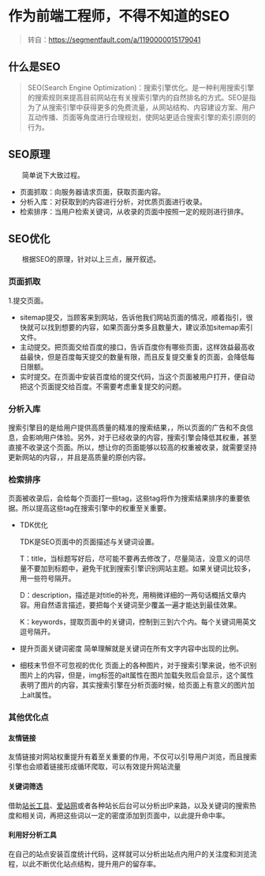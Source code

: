# 作为前端工程师，不得不知道的SEO
>转自：https://segmentfault.com/a/1190000015179041
## 什么是SEO
>SEO(Search Engine Optimization)：搜索引擎优化。是一种利用搜索引擎的搜索规则来提高目前网站在有关搜索引擎内的自然排名的方式。SEO是指为了从搜索引擎中获得更多的免费流量，从网站结构、内容建设方案、用户互动传播、页面等角度进行合理规划，使网站更适合搜索引擎的索引原则的行为。

## SEO原理
&emsp;&emsp;简单说下大致过程。
  * 页面抓取：向服务器请求页面，获取页面内容。
  * 分析入库：对获取到的内容进行分析，对优质页面进行收录。
  * 检索排序：当用户检索关键词，从收录的页面中按照一定的规则进行排序。

## SEO优化
&emsp;&emsp;根据SEO的原理，针对以上三点，展开叙述。

### 页面抓取
1.提交页面。
* sitemap提交，当顾客来到网站，告诉他我们网站页面的情况，顺着指引，很快就可以找到想要的内容，如果页面分类多且数量大，建议添加sitemap索引文件。
* 主动提交。把页面交给百度的接口，告诉百度你有哪些页面，这样效益最高收益最快，但是百度每天提交的数量有限，而且反复提交重复的页面，会降低每日限额。
* 实时提交。在页面中安装百度给的提交代码，当这个页面被用户打开，便自动把这个页面提交给百度。不需要考虑重复提交的问题。

### 分析入库
搜索引擎目的是给用户提供高质量的精准的搜索结果，，所以页面的广告和不良信息，会影响用户体验。另外，对于已经收录的内容，搜索引擎会降低其权重，甚至直接不收录这个页面。所以，想让你的页面能够以较高的权重被收录，就需要坚持更新网站的内容，，并且是高质量的原创内容。


### 检索排序
页面被收录后，会给每个页面打一些tag，这些tag将作为搜索结果排序的重要依据。所以提高这些tag在搜索引擎中的权重至关重要。
* TDK优化

  TDK是SEO页面中的页面描述与关键词设置。
  
  T：title，当标题写好后，尽可能不要再去修改了，尽量简洁，没意义的词尽量不要加到标题中，避免干扰到搜索引擎识别网站主题。如果关键词比较多，用一些符号隔开。

  D：description，描述是对title的补充，用稍微详细的一两句话概括文章内容。用自然语言描述，要把每个关键词至少覆盖一遍才能达到最佳效果。

  K：keywords，提取页面中的关键词，控制到三到六个内。每个关键词用英文逗号隔开。
  
* 提升页面关键词密度
   简单理解就是关键词在所有文字内容中出现的比例。
* 细枝末节但不可忽视的优化
  页面上的各种图片，对于搜索引擎来说，他不识别图片上的内容，但是，img标签的alt属性在图片加载失败后会显示，这个属性表明了图片的内容，其实搜索引擎在分析页面时候，给页面上有意义的图片加上alt属性。
  
### 其他优化点
#### 友情链接
 友情链接对网站权重提升有着至关重要的作用，不仅可以引导用户浏览，而且搜索引擎也会顺着链接形成循环爬取，可以有效提升网站流量
#### 关键词筛选
  借助[站长工具](http://tool.chinaz.com/)、[爱站网](https://www.aizhan.com/)或者各种站长后台可以分析出IP来路，以及关键词的搜索热度和相关词，再把这些词以一定的密度添加到页面中，以此提升命中率。
#### 利用好分析工具
  在自己的站点安装百度统计代码，这样就可以分析出站点内用户的关注度和浏览流程，以此不断优化站点结构，提升用户的留存率。
 
